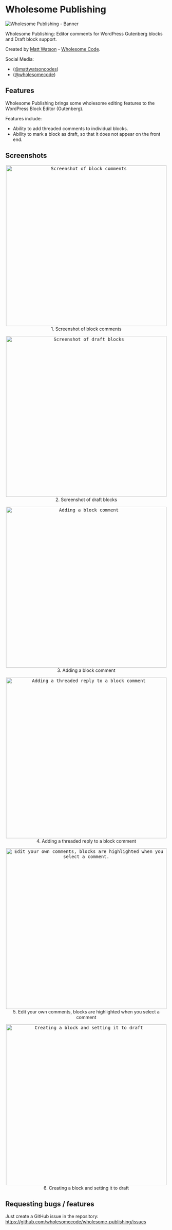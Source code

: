# Wholesome Publishing
<img src="https://github.com/wholesomecode/wholesome-publishing/blob/stable/assets/banner-1544x500.png" alt="Wholesome Publishing - Banner"/>

Wholesome Publishing: Editor comments for WordPress Gutenberg blocks and Draft block support.

Created by [Matt Watson](https://mattwatson.codes) - [Wholesome Code](https://wholesomecode.ltd.).

Social Media:
- ([@mattwatsoncodes](https://twitter.com/mattwatsoncodes))
- ([@wholesomecode](https://twitter.com/wholesomecode))

## Features

Wholesome Publishing brings some wholesome editing features to the WordPress Block Editor (Gutenberg).

Features include:
- Ability to add threaded comments to individual blocks.
- Ability to mark a block as draft, so that it does not appear on the front end.

## Screenshots

<p align="center">
	<kbd><img src="https://github.com/wholesomecode/wholesome-publishing/blob/stable/assets/screenshot-1.png" alt="Screenshot of block comments" width="500px"/></kbd>
	<br/>1. Screenshot of block comments
</p>

<p align="center">
	<kbd><img src="https://github.com/wholesomecode/wholesome-publishing/blob/stable/assets/screenshot-2.png" alt="Screenshot of draft blocks" width="500px"/></kbd>
	<br/>2. Screenshot of draft blocks
</p>


<p align="center">
	<kbd><img src="https://github.com/wholesomecode/wholesome-publishing/blob/stable/assets/screenshot-3.gif" alt="Adding a block comment" width="500px"/></kbd>
	<br/>3. Adding a block comment
</p>


<p align="center">
	<kbd><img src="https://github.com/wholesomecode/wholesome-publishing/blob/stable/assets/screenshot-4.gif" alt="Adding a threaded reply to a block comment" width="500px"/></kbd>
	<br/>4. Adding a threaded reply to a block comment
</p>


<p align="center">
	<kbd><img src="https://github.com/wholesomecode/wholesome-publishing/blob/stable/assets/screenshot-5.gif" alt="Edit your own comments, blocks are highlighted when you select a comment." width="500px"/></kbd>
	<br/>5. Edit your own comments, blocks are highlighted when you select a comment
</p>


<p align="center">
	<kbd><img src="https://github.com/wholesomecode/wholesome-publishing/blob/stable/assets/screenshot-6.gif" alt="Creating a block and setting it to draft" width="500px"/></kbd>
	<br/>6. Creating a block and setting it to draft
</p>

## Requesting bugs / features
Just create a GitHub issue in the repository: https://github.com/wholesomecode/wholesome-publishing/issues
